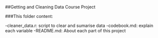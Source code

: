 ##Getting and Cleaning Data Course Project

###This folder content:


-cleaner_data.r: script to clear and sumarise data
-codebook.md: explain each variable 
-README.md: About each part of this project